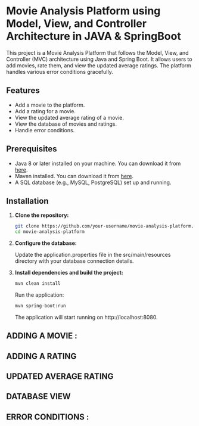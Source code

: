 # Movie Analysis Platform using Model, View, and Controller Architecture in JAVA & SpringBoot

This project is a Movie Analysis Platform that follows the Model, View, and Controller (MVC) architecture using Java and Spring Boot. It allows users to add movies, rate them, and view the updated average ratings. The platform handles various error conditions gracefully.

## Features

- Add a movie to the platform.
- Add a rating for a movie.
- View the updated average rating of a movie.
- View the database of movies and ratings.
- Handle error conditions.

## Prerequisites

- Java 8 or later installed on your machine. You can download it from [here](https://www.oracle.com/java/technologies/javase-downloads.html).
- Maven installed. You can download it from [here](https://maven.apache.org/download.cgi).
- A SQL database (e.g., MySQL, PostgreSQL) set up and running.

## Installation

1. **Clone the repository:**

   ```bash
   git clone https://github.com/your-username/movie-analysis-platform.git
   cd movie-analysis-platform
   ```
2. **Configure the database:**

    Update the application.properties file in the src/main/resources directory with your database connection details.

3. **Install dependencies and build the project:**

    ```bash
    mvn clean install
    ```
    Run the application:
    ```bash
    mvn spring-boot:run
    ```
    The application will start running on http://localhost:8080.

## ADDING A MOVIE :

## ADDING A RATING

## UPDATED AVERAGE RATING

## DATABASE VIEW

## ERROR CONDITIONS :

